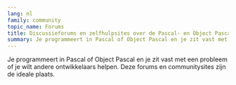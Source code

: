 ```yaml
---
lang: nl
family: community
topic_name: Forums
title: Discussieforums en zelfhulpsites over de Pascal- en Object Pascal-talen
summary: Je programmeert in Pascal of Object Pascal en je zit vast met een probleem of je wilt andere ontwikkelaars helpen. Deze forums en communitysites zijn de ideale plaats.
---
```

Je programmeert in Pascal of Object Pascal en je zit vast met een probleem of je wilt andere ontwikkelaars helpen. Deze forums en communitysites zijn de ideale plaats.